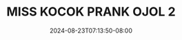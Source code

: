 --- 
title: "MISS KOCOK  PRANK OJOL 2"
description: "nonton  video bokep MISS KOCOK  PRANK OJOL 2     baru"
date: 2024-08-23T07:13:50-08:00
file_code: "mgjby0wgu8ok"
draft: false
cover: "9fv4c8jk3t5k2g51.jpg"
tags: ["MISS", "KOCOK", "PRANK", "OJOL", "bokep-indo", "bokep-viral", "bokep-ig"]
length: 794
fld_id: "1483075"
foldername: "A Miss kocok"
categories: ["A Miss kocok"]
views: 0
---